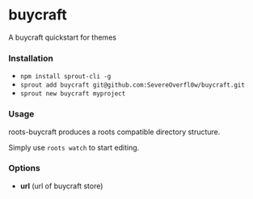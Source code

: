 # buycraft

A buycraft quickstart for themes

### Installation

- `npm install sprout-cli -g`
- `sprout add buycraft git@github.com:SevereOverfl0w/buycraft.git`
- `sprout new buycraft myproject `

### Usage
roots-buycraft produces a roots compatible directory structure.

Simply use `roots watch` to start editing.

### Options

- **url** (url of buycraft store)
